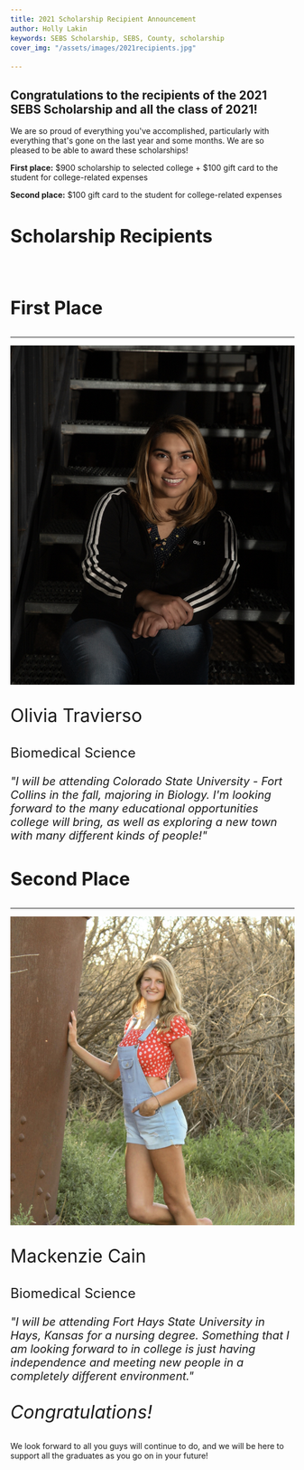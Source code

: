 ```yaml
---
title: 2021 Scholarship Recipient Announcement
author: Holly Lakin
keywords: SEBS Scholarship, SEBS, County, scholarship
cover_img: "/assets/images/2021recipients.jpg"

---
```

## Congratulations to the recipients of the 2021 SEBS Scholarship and all the class of 2021!

We are so proud of everything you've accomplished, particularly with everything that's gone on the last year and some months. We are so pleased to be able to award these scholarships!

**First place:** $900 scholarship to selected college + $100 gift card to the student for college-related expenses

**Second place:** $100 gift card to the student for college-related expenses

<div class="text-center mt-5">
<h2 style="font-size: 2rem;">Scholarship Recipients</h2>
<br>
<div class="mb-5">
<h3 style="font-size: 2rem;">First Place</h3>
<hr>
<img src="/assets/images/otravierso.jpg" title="Olivia Travierso" alt="Olivia Travierso">
<p style="font-size: 2rem;">Olivia Travierso</p>
<p style="font-size: 1.5rem;">Biomedical Science</p>
<p style="font-size: 1.25rem;"><i>"I will be attending Colorado State University - Fort Collins in the fall, majoring in Biology. I'm looking forward to the many educational opportunities college will bring, as well as exploring a new town with many different kinds of people!"</i></p>
</div>
<div class="mb-5">
<h3 style="font-size: 2rem;">Second Place</h3>
<hr>
<img src="/assets/images/mcain.jpg" title="Mackenzie Cain" alt="Mackenzie Cain">
<p style="font-size: 2rem;">Mackenzie Cain</p>
<p style="font-size: 1.5rem;">Biomedical Science</p>
<p style="font-size: 1.25rem;"><i>"I will be attending Fort Hays State University in Hays, Kansas for a nursing degree. Something that I am looking forward to in college is just having independence and meeting new people in a completely different environment."</i></p>
</div>
<p style="font-size: 2rem;![](/assets/images/2021recipients)![](/assets/images/2021recipients.jpg)![](/assets/images/2021recipients.jpg)" class="mb-5"><i>Congratulations!</i></p>
</div>

We look forward to all you guys will continue to do, and we will be here to support all the graduates as you go on in your future!